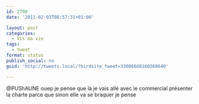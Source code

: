 ```yaml
---
id: 2798
date: '2011-02-03T08:57:31+01:00'

layout: post
categories:
  - Vis ma vie
tags:
  - tweet
format: status
publish_social: no
guid: 'http://tweets.local/?birdsite_tweet=33086668160368640'

---
```


@PUShAUNE ouep je pense que là je vais allé avec le commercial présenter la charte parce que sinon elle va se braquer je pense